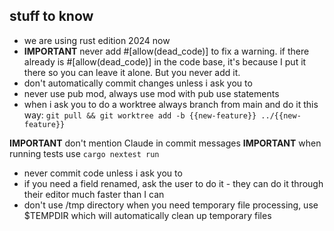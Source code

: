 ## stuff to know
- we are using rust edition 2024 now
- **IMPORTANT** never add #[allow(dead_code)] to fix a warning. if there already is #[allow(dead_code)] in the code base, it's because I put it there so you can leave it alone. But you never add it.
- don't automatically commit changes unless i ask you to
- never use pub mod, always use mod with pub use statements
- when i ask you to do a worktree always branch from main and do it this way:  `git pull && git worktree add -b {{new-feature}} ../{{new-feature}}`

**IMPORTANT** don't mention Claude in commit messages
**IMPORTANT** when running tests use `cargo nextest run`
- never commit code unless i ask you to
- if you need a field renamed, ask the user to do it - they can do it through their editor much faster than I can
- don't use /tmp directory when you need temporary file processing, use $TEMPDIR which will automatically clean up temporary files
